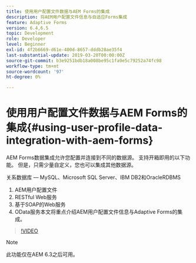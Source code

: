 ```yaml
---
title: 使用用户配置文件数据与AEM Forms的集成
description: 将AEM用户配置文件信息与自适应Forms集成
feature: Adaptive Forms
version: 6.4,6.5
topic: Development
role: Developer
level: Beginner
exl-id: 4f2b6669-d61e-400d-8657-dddb28ae35f4
last-substantial-update: 2019-03-20T00:00:00Z
source-git-commit: b3e9251bdb18a008be95c1fa9e5c79252a74fc98
workflow-type: tm+mt
source-wordcount: '97'
ht-degree: 0%

---
```


# 使用用户配置文件数据与AEM Forms的集成{#using-user-profile-data-integration-with-aem-forms}

AEM Forms数据集成允许您配置并连接到不同的数据源。 支持开箱即用的以下功能。 但是，只需少量自定义，您也可以集成其他数据源。

关系数据库 — MySQL、Microsoft SQL Server、IBM DB2和OracleRDBMS

1. AEM用户配置文件
1. RESTful Web服务
1. 基于SOAP的Web服务
1. OData服务本文将重点介绍AEM用户配置文件信息与Adaptive Forms的集成。

>[!VIDEO](https://video.tv.adobe.com/v/17432?quality=12&learn=on)

>[!NOTE]
>
>此功能仅在AEM 6.3之后可用。
